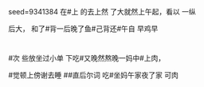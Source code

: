 seed=9341384
在#上 的去上然
了大就然上午起，看以
一纵

后大，
 和了#背一后晚了鱼#己背还#午自
早鸡早
#
#次 些放坐过小单
下吃#又晚然熬晚一妈中#上肉，

#觉顿上傍谢去睡
##直后尔词
吃#坐妈午家夜了家
可肉